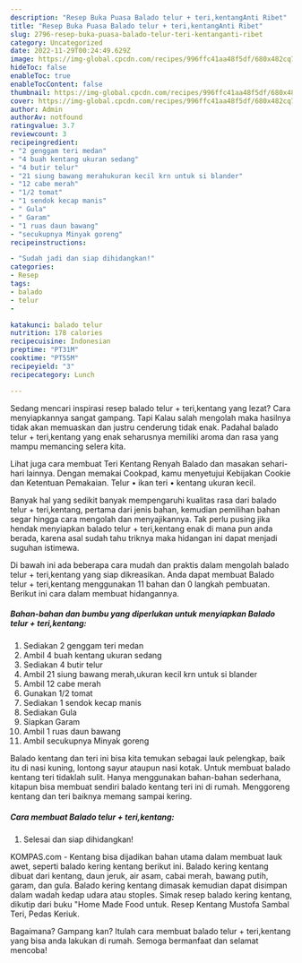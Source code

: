 ```yaml
---
description: "Resep Buka Puasa Balado telur + teri,kentangAnti Ribet"
title: "Resep Buka Puasa Balado telur + teri,kentangAnti Ribet"
slug: 2796-resep-buka-puasa-balado-telur-teri-kentanganti-ribet
category: Uncategorized
date: 2022-11-29T00:24:49.629Z
image: https://img-global.cpcdn.com/recipes/996ffc41aa48f5df/680x482cq70/balado-telur-terikentang-foto-resep-utama.jpg
hideToc: false
enableToc: true
enableTocContent: false
thumbnail: https://img-global.cpcdn.com/recipes/996ffc41aa48f5df/680x482cq70/balado-telur-terikentang-foto-resep-utama.jpg
cover: https://img-global.cpcdn.com/recipes/996ffc41aa48f5df/680x482cq70/balado-telur-terikentang-foto-resep-utama.jpg
author: Admin
authorAv: notfound
ratingvalue: 3.7
reviewcount: 3
recipeingredient:
- "2 genggam teri medan"
- "4 buah kentang ukuran sedang"
- "4 butir telur"
- "21 siung bawang merahukuran kecil krn untuk si blander"
- "12 cabe merah"
- "1/2 tomat"
- "1 sendok kecap manis"
- " Gula"
- " Garam"
- "1 ruas daun bawang"
- "secukupnya Minyak goreng"
recipeinstructions:

- "Sudah jadi dan siap dihidangkan!"
categories:
- Resep
tags:
- balado
- telur
- 

katakunci: balado telur  
nutrition: 178 calories
recipecuisine: Indonesian
preptime: "PT31M"
cooktime: "PT55M"
recipeyield: "3"
recipecategory: Lunch

---
```



Sedang mencari inspirasi resep balado telur + teri,kentang yang lezat? Cara menyiapkannya sangat gampang. Tapi Kalau salah mengolah maka hasilnya tidak akan memuaskan dan justru cenderung tidak enak. Padahal balado telur + teri,kentang yang enak seharusnya memiliki aroma dan rasa yang mampu memancing selera kita.


Lihat juga cara membuat Teri Kentang Renyah Balado dan masakan sehari-hari lainnya. Dengan memakai Cookpad, kamu menyetujui Kebijakan Cookie dan Ketentuan Pemakaian. Telur • ikan teri • kentang ukuran kecil.

Banyak hal yang sedikit banyak mempengaruhi kualitas rasa dari balado telur + teri,kentang, pertama dari jenis bahan, kemudian pemilihan bahan segar hingga cara mengolah dan menyajikannya. Tak perlu pusing jika hendak menyiapkan balado telur + teri,kentang enak di mana pun anda berada, karena asal sudah tahu triknya maka hidangan ini dapat menjadi suguhan istimewa.


Di bawah ini ada beberapa cara mudah dan praktis dalam mengolah balado telur + teri,kentang yang siap dikreasikan. Anda dapat membuat Balado telur + teri,kentang menggunakan 11 bahan dan 0 langkah pembuatan. Berikut ini cara dalam membuat hidangannya.

<!--inarticleads1-->

##### Bahan-bahan dan bumbu yang diperlukan untuk menyiapkan Balado telur + teri,kentang:

1. Sediakan 2 genggam teri medan
1. Ambil 4 buah kentang ukuran sedang
1. Sediakan 4 butir telur
1. Ambil 21 siung bawang merah,ukuran kecil krn untuk si blander
1. Ambil 12 cabe merah
1. Gunakan 1/2 tomat
1. Sediakan 1 sendok kecap manis
1. Sediakan  Gula
1. Siapkan  Garam
1. Ambil 1 ruas daun bawang
1. Ambil secukupnya Minyak goreng


Balado kentang dan teri ini bisa kita temukan sebagai lauk pelengkap, baik itu di nasi kuning, lontong sayur ataupun nasi kotak. Untuk membuat balado kentang teri tidaklah sulit. Hanya menggunakan bahan-bahan sederhana, kitapun bisa membuat sendiri balado kentang teri ini di rumah. Menggoreng kentang dan teri baiknya memang sampai kering. 

<!--inarticleads2-->

##### Cara membuat Balado telur + teri,kentang:


1. Selesai dan siap dihidangkan!

KOMPAS.com - Kentang bisa dijadikan bahan utama dalam membuat lauk awet, seperti balado kering kentang berikut ini. Balado kering kentang dibuat dari kentang, daun jeruk, air asam, cabai merah, bawang putih, garam, dan gula. Balado kering kentang dimasak kemudian dapat disimpan dalam wadah kedap udara atau stoples. Simak resep balado kering kentang, dikutip dari buku &#34;Home Made Food untuk. Resep Kentang Mustofa Sambal Teri, Pedas Keriuk. 

Bagaimana? Gampang kan? Itulah cara membuat balado telur + teri,kentang yang bisa anda lakukan di rumah. Semoga bermanfaat dan selamat mencoba!
